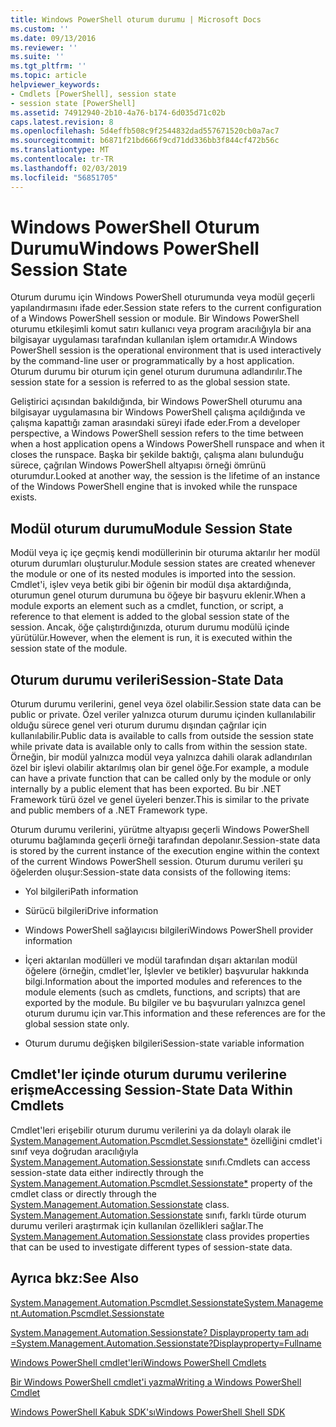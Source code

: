 ```yaml
---
title: Windows PowerShell oturum durumu | Microsoft Docs
ms.custom: ''
ms.date: 09/13/2016
ms.reviewer: ''
ms.suite: ''
ms.tgt_pltfrm: ''
ms.topic: article
helpviewer_keywords:
- Cmdlets [PowerShell], session state
- session state [PowerShell]
ms.assetid: 74912940-2b10-4a76-b174-6d035d71c02b
caps.latest.revision: 8
ms.openlocfilehash: 5d4effb508c9f2544832dad557671520cb0a7ac7
ms.sourcegitcommit: b6871f21bd666f9cd71dd336bb3f844cf472b56c
ms.translationtype: MT
ms.contentlocale: tr-TR
ms.lasthandoff: 02/03/2019
ms.locfileid: "56851705"
---
```

# <a name="windows-powershell-session-state"></a><span data-ttu-id="13ee1-102">Windows PowerShell Oturum Durumu</span><span class="sxs-lookup"><span data-stu-id="13ee1-102">Windows PowerShell Session State</span></span>

<span data-ttu-id="13ee1-103">Oturum durumu için Windows PowerShell oturumunda veya modül geçerli yapılandırmasını ifade eder.</span><span class="sxs-lookup"><span data-stu-id="13ee1-103">Session state refers to the current configuration of a Windows PowerShell session or module.</span></span> <span data-ttu-id="13ee1-104">Bir Windows PowerShell oturumu etkileşimli komut satırı kullanıcı veya program aracılığıyla bir ana bilgisayar uygulaması tarafından kullanılan işlem ortamıdır.</span><span class="sxs-lookup"><span data-stu-id="13ee1-104">A Windows PowerShell session is the operational environment that is used interactively by the command-line user or programmatically by a host application.</span></span> <span data-ttu-id="13ee1-105">Oturum durumu bir oturum için genel oturum durumuna adlandırılır.</span><span class="sxs-lookup"><span data-stu-id="13ee1-105">The session state for a session is referred to as the global session state.</span></span>

<span data-ttu-id="13ee1-106">Geliştirici açısından bakıldığında, bir Windows PowerShell oturumu ana bilgisayar uygulamasına bir Windows PowerShell çalışma açıldığında ve çalışma kapattığı zaman arasındaki süreyi ifade eder.</span><span class="sxs-lookup"><span data-stu-id="13ee1-106">From a developer perspective, a Windows PowerShell session refers to the time between when a host application opens a Windows PowerShell runspace and when it closes the runspace.</span></span> <span data-ttu-id="13ee1-107">Başka bir şekilde baktığı, çalışma alanı bulunduğu sürece, çağrılan Windows PowerShell altyapısı örneği ömrünü oturumdur.</span><span class="sxs-lookup"><span data-stu-id="13ee1-107">Looked at another way, the session is the lifetime of an instance of the Windows PowerShell engine that is invoked while the runspace exists.</span></span>

## <a name="module-session-state"></a><span data-ttu-id="13ee1-108">Modül oturum durumu</span><span class="sxs-lookup"><span data-stu-id="13ee1-108">Module Session State</span></span>

<span data-ttu-id="13ee1-109">Modül veya iç içe geçmiş kendi modüllerinin bir oturuma aktarılır her modül oturum durumları oluşturulur.</span><span class="sxs-lookup"><span data-stu-id="13ee1-109">Module session states are created whenever the module or one of its nested modules is imported into the session.</span></span> <span data-ttu-id="13ee1-110">Cmdlet'i, işlev veya betik gibi bir öğenin bir modül dışa aktardığında, oturumun genel oturum durumuna bu öğeye bir başvuru eklenir.</span><span class="sxs-lookup"><span data-stu-id="13ee1-110">When a module exports an element such as a cmdlet, function, or script, a reference to that element is added to the global session state of the session.</span></span> <span data-ttu-id="13ee1-111">Ancak, öğe çalıştırdığınızda, oturum durumu modülü içinde yürütülür.</span><span class="sxs-lookup"><span data-stu-id="13ee1-111">However, when the element is run, it is executed within the session state of the module.</span></span>

## <a name="session-state-data"></a><span data-ttu-id="13ee1-112">Oturum durumu verileri</span><span class="sxs-lookup"><span data-stu-id="13ee1-112">Session-State Data</span></span>

<span data-ttu-id="13ee1-113">Oturum durumu verilerini, genel veya özel olabilir.</span><span class="sxs-lookup"><span data-stu-id="13ee1-113">Session state data can be public or private.</span></span> <span data-ttu-id="13ee1-114">Özel veriler yalnızca oturum durumu içinden kullanılabilir olduğu sürece genel veri oturum durumu dışından çağrılar için kullanılabilir.</span><span class="sxs-lookup"><span data-stu-id="13ee1-114">Public data is available to calls from outside the session state while private data is available only to calls from within the session state.</span></span> <span data-ttu-id="13ee1-115">Örneğin, bir modül yalnızca modül veya yalnızca dahili olarak adlandırılan özel bir işlevi olabilir aktarılmış olan bir genel öğe.</span><span class="sxs-lookup"><span data-stu-id="13ee1-115">For example, a module can have a private function that can be called only by the module or only internally by a public element that has been exported.</span></span> <span data-ttu-id="13ee1-116">Bu bir .NET Framework türü özel ve genel üyeleri benzer.</span><span class="sxs-lookup"><span data-stu-id="13ee1-116">This is similar to the private and public members of a .NET Framework type.</span></span>

<span data-ttu-id="13ee1-117">Oturum durumu verilerini, yürütme altyapısı geçerli Windows PowerShell oturumu bağlamında geçerli örneği tarafından depolanır.</span><span class="sxs-lookup"><span data-stu-id="13ee1-117">Session-state data is stored by the current instance of the execution engine within the context of the current Windows PowerShell session.</span></span> <span data-ttu-id="13ee1-118">Oturum durumu verileri şu öğelerden oluşur:</span><span class="sxs-lookup"><span data-stu-id="13ee1-118">Session-state data consists of the following items:</span></span>

- <span data-ttu-id="13ee1-119">Yol bilgileri</span><span class="sxs-lookup"><span data-stu-id="13ee1-119">Path information</span></span>

- <span data-ttu-id="13ee1-120">Sürücü bilgileri</span><span class="sxs-lookup"><span data-stu-id="13ee1-120">Drive information</span></span>

- <span data-ttu-id="13ee1-121">Windows PowerShell sağlayıcısı bilgileri</span><span class="sxs-lookup"><span data-stu-id="13ee1-121">Windows PowerShell provider information</span></span>

- <span data-ttu-id="13ee1-122">İçeri aktarılan modülleri ve modül tarafından dışarı aktarılan modül öğelere (örneğin, cmdlet'ler, İşlevler ve betikler) başvurular hakkında bilgi.</span><span class="sxs-lookup"><span data-stu-id="13ee1-122">Information about the imported modules and references to the module elements (such as cmdlets, functions, and scripts) that are exported by the module.</span></span> <span data-ttu-id="13ee1-123">Bu bilgiler ve bu başvuruları yalnızca genel oturum durumu için var.</span><span class="sxs-lookup"><span data-stu-id="13ee1-123">This information and these references are for the global session state only.</span></span>

- <span data-ttu-id="13ee1-124">Oturum durumu değişken bilgileri</span><span class="sxs-lookup"><span data-stu-id="13ee1-124">Session-state variable information</span></span>

## <a name="accessing-session-state-data-within-cmdlets"></a><span data-ttu-id="13ee1-125">Cmdlet'ler içinde oturum durumu verilerine erişme</span><span class="sxs-lookup"><span data-stu-id="13ee1-125">Accessing Session-State Data Within Cmdlets</span></span>

<span data-ttu-id="13ee1-126">Cmdlet'leri erişebilir oturum durumu verilerini ya da dolaylı olarak ile [System.Management.Automation.Pscmdlet.Sessionstate\*](/dotnet/api/System.Management.Automation.PSCmdlet.SessionState) özelliğini cmdlet'i sınıf veya doğrudan aracılığıyla [ System.Management.Automation.Sessionstate](/dotnet/api/System.Management.Automation.SessionState) sınıfı.</span><span class="sxs-lookup"><span data-stu-id="13ee1-126">Cmdlets can access session-state data either indirectly through the [System.Management.Automation.Pscmdlet.Sessionstate\*](/dotnet/api/System.Management.Automation.PSCmdlet.SessionState) property of the cmdlet class or directly through the [System.Management.Automation.Sessionstate](/dotnet/api/System.Management.Automation.SessionState) class.</span></span> <span data-ttu-id="13ee1-127">[System.Management.Automation.Sessionstate](/dotnet/api/System.Management.Automation.SessionState) sınıfı, farklı türde oturum durumu verileri araştırmak için kullanılan özellikleri sağlar.</span><span class="sxs-lookup"><span data-stu-id="13ee1-127">The [System.Management.Automation.Sessionstate](/dotnet/api/System.Management.Automation.SessionState) class provides properties that can be used to investigate different types of session-state data.</span></span>

## <a name="see-also"></a><span data-ttu-id="13ee1-128">Ayrıca bkz:</span><span class="sxs-lookup"><span data-stu-id="13ee1-128">See Also</span></span>

[<span data-ttu-id="13ee1-129">System.Management.Automation.Pscmdlet.Sessionstate</span><span class="sxs-lookup"><span data-stu-id="13ee1-129">System.Management.Automation.Pscmdlet.Sessionstate</span></span>](/dotnet/api/System.Management.Automation.PSCmdlet.SessionState)

[<span data-ttu-id="13ee1-130">System.Management.Automation.Sessionstate? Displayproperty tam adı =</span><span class="sxs-lookup"><span data-stu-id="13ee1-130">System.Management.Automation.Sessionstate?Displayproperty=Fullname</span></span>](/dotnet/api/System.Management.Automation.SessionState)

[<span data-ttu-id="13ee1-131">Windows PowerShell cmdlet'leri</span><span class="sxs-lookup"><span data-stu-id="13ee1-131">Windows PowerShell Cmdlets</span></span>](./cmdlet-overview.md)

[<span data-ttu-id="13ee1-132">Bir Windows PowerShell cmdlet'i yazma</span><span class="sxs-lookup"><span data-stu-id="13ee1-132">Writing a Windows PowerShell Cmdlet</span></span>](./writing-a-windows-powershell-cmdlet.md)

[<span data-ttu-id="13ee1-133">Windows PowerShell Kabuk SDK'sı</span><span class="sxs-lookup"><span data-stu-id="13ee1-133">Windows PowerShell Shell SDK</span></span>](../windows-powershell-reference.md)
